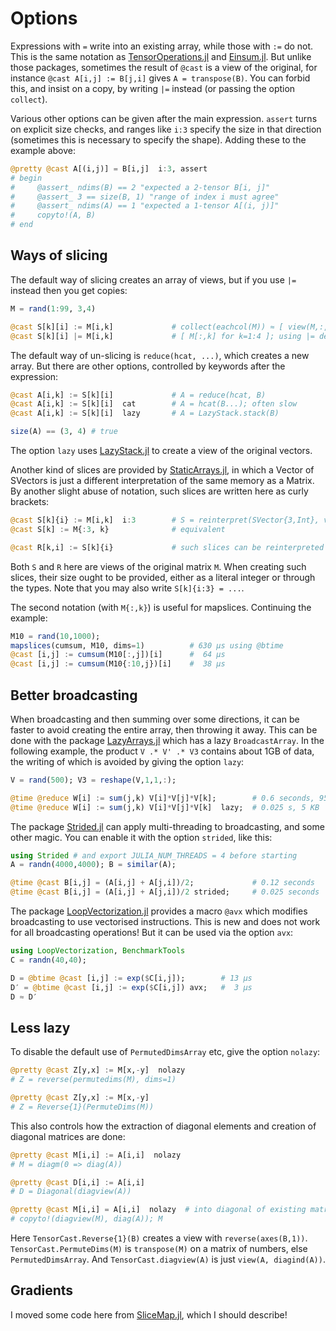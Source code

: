 # Options

Expressions with `=` write into an existing array, 
while those with `:=` do not. This is the same notation as 
[TensorOperations.jl](https://github.com/Jutho/TensorOperations.jl) and [Einsum.jl](https://github.com/ahwillia/Einsum.jl). 
But unlike those packages, sometimes the result of `@cast` is a view of the original, for instance 
`@cast A[i,j] := B[j,i]` gives `A = transpose(B)`. You can forbid this, and insist on a copy, 
by writing `|=` instead (or passing the option `collect`). 

Various other options can be given after the main expression. `assert` turns on explicit size checks, 
and ranges like `i:3` specify the size in that direction (sometimes this is necessary to specify the shape).
Adding these to the example above: 
```julia
@pretty @cast A[(i,j)] = B[i,j]  i:3, assert
# begin
#     @assert_ ndims(B) == 2 "expected a 2-tensor B[i, j]"
#     @assert_ 3 == size(B, 1) "range of index i must agree"
#     @assert_ ndims(A) == 1 "expected a 1-tensor A[(i, j)]"
#     copyto!(A, B)
# end
```

## Ways of slicing

The default way of slicing creates an array of views, 
but if you use `|=` instead then you get copies: 

```julia
M = rand(1:99, 3,4)

@cast S[k][i] := M[i,k]             # collect(eachcol(M)) ≈ [ view(M,:,k) for k=1:4 ]
@cast S[k][i] |= M[i,k]             # [ M[:,k] for k=1:4 ]; using |= demands a copy
```

The default way of un-slicing is `reduce(hcat, ...)`, which creates a new array. 
But there are other options, controlled by keywords after the expression:

```julia
@cast A[i,k] := S[k][i]             # A = reduce(hcat, B)
@cast A[i,k] := S[k][i]  cat        # A = hcat(B...); often slow
@cast A[i,k] := S[k][i]  lazy       # A = LazyStack.stack(B)

size(A) == (3, 4) # true
```

The option `lazy` uses [LazyStack.jl](https://github.com/mcabbott/LazyStack.jl)
to create a view of the original vectors. 

Another kind of slices are provided by [StaticArrays.jl](https://github.com/JuliaArrays/StaticArrays.jl),
in which a Vector of SVectors is just a different interpretation of the same memory as a Matrix. 
By another slight abuse of notation, such slices are written here as curly brackets:

```julia
@cast S[k]{i} := M[i,k]  i:3        # S = reinterpret(SVector{3,Int}, vec(M)) 
@cast S[k] := M{:3, k}              # equivalent

@cast R[k,i] := S[k]{i}             # such slices can be reinterpreted back again
```

Both `S` and `R` here are views of the original matrix `M`. 
When creating such slices, their size ought to be provided, either as a literal integer or 
through the types. Note that you may also write `S[k]{i:3} = ...`. 

The second notation (with `M{:,k}`) is useful for mapslices. Continuing the example: 

```julia
M10 = rand(10,1000); 
mapslices(cumsum, M10, dims=1)          # 630 μs using @btime
@cast [i,j] := cumsum(M10[:,j])[i]      #  64 μs
@cast [i,j] := cumsum(M10{:10,j})[i]    #  38 μs
```

## Better broadcasting

When broadcasting and then summing over some directions, it can be faster to avoid creating the 
entire array, then throwing it away. This can be done with the package 
[LazyArrays.jl](https://github.com/JuliaArrays/LazyArrays.jl) which has a lazy `BroadcastArray`. 
In the following example, the product `V .* V' .* V3` contains about 1GB of data, 
the writing of which is avoided by giving the option `lazy`: 

```julia
V = rand(500); V3 = reshape(V,1,1,:);

@time @reduce W[i] := sum(j,k) V[i]*V[j]*V[k];        # 0.6 seconds, 950 MB
@time @reduce W[i] := sum(j,k) V[i]*V[j]*V[k]  lazy;  # 0.025 s, 5 KB
```

The package [Strided.jl](https://github.com/Jutho/Strided.jl) can apply multi-threading to 
broadcasting, and some other magic. You can enable it with the option `strided`, like this: 

```julia
using Strided # and export JULIA_NUM_THREADS = 4 before starting
A = randn(4000,4000); B = similar(A);

@time @cast B[i,j] = (A[i,j] + A[j,i])/2;             # 0.12 seconds
@time @cast B[i,j] = (A[i,j] + A[j,i])/2 strided;     # 0.025 seconds
```

The package [LoopVectorization.jl](https://github.com/chriselrod/LoopVectorization.jl) provides 
a macro `@avx` which modifies broadcasting to use vectorised instructions. 
This is new and does not work for all broadcasting operations! 
But it can be used via the option `avx`:

```julia
using LoopVectorization, BenchmarkTools
C = randn(40,40); 

D = @btime @cast [i,j] := exp($C[i,j]);        # 13 μs
D′ = @btime @cast [i,j] := exp($C[i,j]) avx;   #  3 μs
D ≈ D′
```

## Less lazy

To disable the default use of `PermutedDimsArray` etc, give the option `nolazy`: 

```julia
@pretty @cast Z[y,x] := M[x,-y]  nolazy
# Z = reverse(permutedims(M), dims=1)

@pretty @cast Z[y,x] := M[x,-y] 
# Z = Reverse{1}(PermuteDims(M))
```

This also controls how the extraction of diagonal elements
and creation of diagonal matrices are done:

```julia
@pretty @cast M[i,i] := A[i,i]  nolazy
# M = diagm(0 => diag(A))

@pretty @cast D[i,i] := A[i,i]
# D = Diagonal(diagview(A))

@pretty @cast M[i,i] = A[i,i]  nolazy  # into diagonal of existing matrix M
# copyto!(diagview(M), diag(A)); M
```

Here `TensorCast.Reverse{1}(B)` creates a view with `reverse(axes(B,1))`. 
`TensorCast.PermuteDims(M)` is `transpose(M)` on a matrix of numbers, else `PermutedDimsArray`.
And `TensorCast.diagview(A)` is just `view(A, diagind(A))`.

## Gradients

I moved some code here from [SliceMap.jl](https://github.com/mcabbott/SliceMap.jl),
which I should describe!
